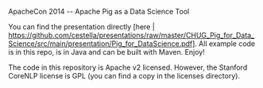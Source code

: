 ApacheCon 2014 -- Apache Pig as a Data Science Tool

You can find the presentation directly [here | https://github.com/cestella/presentations/raw/master/CHUG_Pig_for_Data_Science/src/main/presentation/Pig_for_DataScience.pdf].  All example code is in this repo, is in Java and can be built with Maven.  Enjoy!

The code in this repository is Apache v2 licensed.  However, the
Stanford CoreNLP license is GPL (you can find a copy in the licenses
directory).


